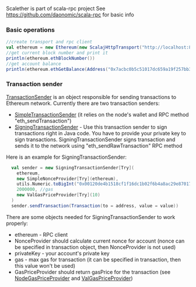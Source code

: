 Scalether is part of scala-rpc project
See https://github.com/daonomic/scala-rpc for basic info

### Basic operations

```scala
//create transport and rpc client
val ethereum = new Ethereum(new ScalajHttpTransport("http://localhost:8545"))
//get current block number and print it
println(ethereum.ethBlockNumber())
//get account balance
println(ethereum.ethGetBalance(Address("0x7acbc0b5c51017dc659a19f257bb3e462309b626"), "latest"))
```

### Transaction sender
[TransactionSender](https://github.com/daonomic/scala-rpc/blob/master/scalether/transaction/src/main/scala/scalether/transaction/TransactionSender.scala) is an object responsible for sending transactions to Ethereum network. Currently there are two transaction senders:
- [SimpleTransactionSender](https://github.com/daonomic/scala-rpc/blob/master/scalether/transaction/src/main/scala/scalether/transaction/SimpleTransactionSender.scala) (it relies on the node's wallet and RPC method "eth_sendTransaction")
- [SigningTransactionSender](https://github.com/daonomic/scala-rpc/blob/master/scalether/transaction/src/main/scala/scalether/transaction/SigningTransactionSender.scala) - Use this transaction sender to sign transactions right in Java code. You have to provide your private key to sign transactions. SigningTransactionSender signs transaction and sends it to the network using "eth_sendRawTransaction" RPC method

Here is an example for SigningTransactionSender:

```scala
  val sender = new SigningTransactionSender[Try](
    ethereum,
    new SimpleNonceProvider[Try](ethereum),
    utils.Numeric.toBigInt("0x00120de4b1518cf1f16dc1b02f6b4a8ac29e870174cb1d8575f578480930250a"),
    2000000, //gas
    new ValGasPriceProvider[Try](10)
  )
  sender.sendTransaction(Transaction(to = address, value = value))
```

There are some objects needed for SigningTransactionSender to work properly:
- ethereum - RPC client
- NonceProvider should calculate current nonce for account (nonce can be specified in transaction object, then NonceProvider is not used)
- privateKey - your account's private key
- gas - max gas for transaction (it can be specified in transaction, then this value won't be used)
- GasPriceProvider should return gasPrice for the transaction (see [NodeGasPriceProvider](https://github.com/daonomic/scala-rpc/blob/master/scalether/transaction/src/main/scala/scalether/transaction/NodeGasPriceProvider.scala) and [ValGasPriceProvider](https://github.com/daonomic/scala-rpc/blob/master/scalether/transaction/src/main/scala/scalether/transaction/ValGasPriceProvider.scala))
